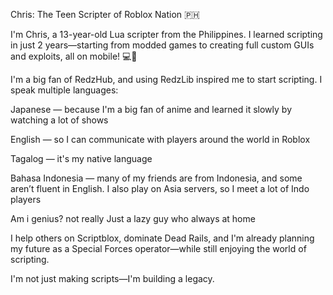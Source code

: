Chris: The Teen Scripter of Roblox Nation 🇵🇭

I'm Chris, a 13-year-old Lua scripter from the Philippines. I learned scripting in just 2 years—starting from modded games to creating full custom GUIs and exploits, all on mobile! 💻📱

I'm a big fan of RedzHub, and using RedzLib inspired me to start scripting. I speak multiple languages:

Japanese — because I'm a big fan of anime and learned it slowly by watching a lot of shows

English — so I can communicate with players around the world in Roblox

Tagalog — it's my native language

Bahasa Indonesia — many of my friends are from Indonesia, and some aren’t fluent in English. I also play on Asia servers, so I meet a lot of Indo players

Am i genius? not really Just a lazy guy who always at home

I help others on Scriptblox, dominate Dead Rails, and I'm already planning my future as a Special Forces operator—while still enjoying the world of scripting. 

I'm not just making scripts—I'm building a legacy.
